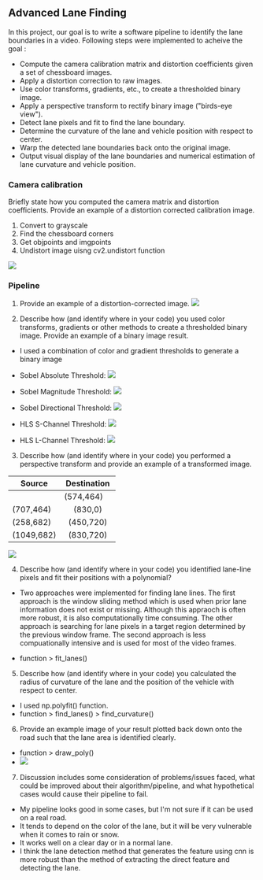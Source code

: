 ## Advanced Lane Finding
In this project, our goal is to write a software pipeline to identify the lane boundaries in a video. Following steps were implemented to acheive the goal :

* Compute the camera calibration matrix and distortion coefficients given a set of chessboard images.
* Apply a distortion correction to raw images.
* Use color transforms, gradients, etc., to create a thresholded binary image.
* Apply a perspective transform to rectify binary image ("birds-eye view").
* Detect lane pixels and fit to find the lane boundary.
* Determine the curvature of the lane and vehicle position with respect to center.
* Warp the detected lane boundaries back onto the original image.
* Output visual display of the lane boundaries and numerical estimation of lane curvature and vehicle position.


### Camera calibration
Briefly state how you computed the camera matrix and distortion coefficients. Provide an example of a distortion corrected calibration image.

1. Convert to grayscale
2. Find the chessboard corners
3. Get objpoints and imgpoints
4. Undistort image uisng cv2.undistort function

![](output_images/undistorted_chessboard.png)



### Pipeline 

1. Provide an example of a distortion-corrected image.
![](output_images/undistorted_road.png)


2. Describe how (and identify where in your code) you used color transforms, gradients or other methods to create a thresholded binary image. Provide an example of a binary image result.

 * I used a combination of color and gradient thresholds to generate a binary image


  * Sobel Absolute Threshold:
    ![](output_images/sobel_abs.png)

  * Sobel Magnitude Threshold:
    ![](output_images/sobel_magnitude.png)

  * Sobel Directional Threshold:
    ![](output_images/sobel_direction.png)

  * HLS S-Channel Threshold:
    ![](output_images/hls-s.png)

  * HLS L-Channel Threshold:
    ![](output_images/hls-l.png)



3. Describe how (and identify where in your code) you performed a perspective transform and provide an example of a transformed image.


  | Source        | Destination   |
  | ------------- |:-------------:| 
  | (574,464)     | (450,0)     |
  | (707,464)     | (830,0)    |
  | (258,682)     | (450,720)    |
  | (1049,682)    | (830,720)     |

  ![](output_images/perspective_transform.png)



4. Describe how (and identify where in your code) you identified lane-line pixels and fit their positions with a polynomial?

 * Two approaches were implemented for finding lane lines. The first approach is the window sliding method which is used when prior lane information does not exist or missing. Although this appraoch is often more robust, it is also computationally time consuming. The other approach is searching for lane pixels in a target region determined by the previous window frame. The second approach is less compuationally intensive and is used for most of the video frames.

 * function > fit_lanes()



5. Describe how (and identify where in your code) you calculated the radius of curvature of the lane and the position of the vehicle with respect to center.

 * I used np.polyfit() function.
 * function > find_lanes() > find_curvature()



6. Provide an example image of your result plotted back down onto the road such that the lane area is identified clearly.

 * function > draw_poly() 
 * ![](output_images/result.png)




7. Discussion includes some consideration of problems/issues faced, what could be improved about their algorithm/pipeline, and what hypothetical cases would cause their pipeline to fail.

 * My pipeline looks good in some cases, but I'm not sure if it can be used on a real road.
 * It tends to depend on the color of the lane, but it will be very vulnerable when it comes to rain or snow.
 * It works well on a clear day or in a normal lane.
 * I think the lane detection method that generates the feature using cnn is more robust than the method of extracting the direct feature and detecting the lane.
